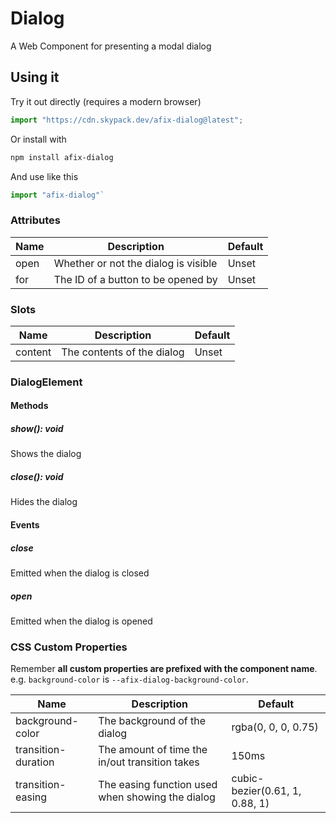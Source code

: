 # Dialog

A Web Component for presenting a modal dialog

## Using it

Try it out directly (requires a modern browser)

```javascript
import "https://cdn.skypack.dev/afix-dialog@latest";
```

Or install with

```bash
npm install afix-dialog
```

And use like this

```js
import "afix-dialog"`
```

### Attributes

| Name | Description                          | Default |
| ---- | ------------------------------------ | ------- |
| open | Whether or not the dialog is visible | Unset   |
| for  | The ID of a button to be opened by   | Unset   |

### Slots

| Name    | Description                | Default |
| ------- | -------------------------- | ------- |
| content | The contents of the dialog | Unset   |

### DialogElement

#### Methods

##### show(): void

Shows the dialog

##### close(): void

Hides the dialog

#### Events

##### close

Emitted when the dialog is closed

##### open

Emitted when the dialog is opened

### CSS Custom Properties

Remember **all custom properties are prefixed with the component name**. e.g. `background-color` is `--afix-dialog-background-color`.

| Name                | Description                                      | Default                        |
| ------------------- | ------------------------------------------------ | ------------------------------ |
| background-color    | The background of the dialog                     | rgba(0, 0, 0, 0.75)            |
| transition-duration | The amount of time the in/out transition takes   | 150ms                          |
| transition-easing   | The easing function used when showing the dialog | cubic-bezier(0.61, 1, 0.88, 1) |

